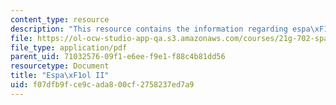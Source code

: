 ```yaml
---
content_type: resource
description: "This resource contains the information regarding espa\xF1ol II."
file: https://ol-ocw-studio-app-qa.s3.amazonaws.com/courses/21g-702-spanish-ii-spring-2004/f07dfb9fce9cada800cf2758237ed7a9_MIT21G_702S04_consejos.pdf
file_type: application/pdf
parent_uid: 71032576-09f1-e6ee-f9e1-f88c4b81dd56
resourcetype: Document
title: "Espa\xF1ol II"
uid: f07dfb9f-ce9c-ada8-00cf-2758237ed7a9
---
```


